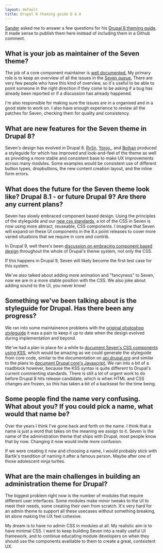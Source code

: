 ```yaml
---
layout: default
title: Drupal 8 theming guide Q & A
---
```


[Sander](http://www.sqndr.com/) asked me to answer a few questions for his [Drupal 8 theming guide](https://github.com/sqndr/d8-theming-guide/issues/17). It made sense to publish them here instead of including them in a Github comment.

## What is your job as maintainer of the Seven theme?
The job of a core component maintainer is [well documented.](https://www.drupal.org/contribute/core-maintainers#component) My primary role is to keep an overview of all the issues in the [Seven queue.](https://www.drupal.org/project/issues/drupal?component=Seven+theme) There are very few people who have this kind of overview, so it's useful to be able to point someone in the right direction if they come to be asking if a bug has already been reported or if a discussion has already happened.

I'm also responsible for making sure the issues are in a organised and in a good state to work on. I also have enough experience to review all the patches for Seven, checking them for quality and consistency.

## What are new features for the Seven theme in Drupal 8?
Seven's design has evolved in Drupal 8. [Ry5n,](https://www.drupal.org/u/ry5n) [Yoroy,](https://www.drupal.org/u/yoroy), and [Bojhan](https://www.drupal.org/u/bojhan) produced a styleguide for which has improved and look-and-feel of the theme as well as providing a more stable and consistent base to make UX improvements across many modules. 
Some examples would be consistent use of different button types, dropbuttons, the new content creation layout, and the inline form errors.

## What does the future for the Seven theme look like? Drupal 8.1 - or future Drupal 9? Are there any current plans?
Seven has slowly embraced component based design. Using the principles of the styleguide and our [new css standards,](https://www.drupal.org/coding-standards/css) a lot of the CSS in Seven is now using more abtract, reuseable, CSS components. I imagine that Seven will expand on these UI components in the 8.x point releases to cover more varied situations that we require in core and contrib.

In Drupal 9, well there's been [discussion on embracing component based design](https://events.drupal.org/losangeles2015/sessions/drupal-9-components-library-next-theme-system) throughout the whole of Drupal's theme system, not only the CSS.

If this happens in Drupal 9, Seven will likely become the first test case for this system.

We've also talked about adding more animation and "fancyness" to Seven, now we are in a more stable position with the CSS. We also joke about adding sound to the UI, you never know!

## Something we've been talking about is the styleguide for Drupal. Has there been any progress?
We ran into some maintainence problems with the [original photoshop styleguide](https://groups.drupal.org/node/283223) it was a pain to keep it up to date when the design evolved during implementation and beyond.

We've had a plan in place for a while to [document Seven's CSS components using KSS](https://www.drupal.org/node/2404111), which would be amazing as we could generate the styleguide from core code, similar to the documentation on [api.drupal.org](https://api.drupal.org) and similar to the plans to [document Drupal core's Javascript.](https://www.drupal.org/node/2182153) We ran into a bit of a roadblock however, because the KSS syntax is quite different to Drupal's current commenting standards. There is still a lot of urgent work to do before Drupal 8 hits release candidate, which is when HTML and CSS changes are frozen, so this has taken a bit of a backseat for the time being.

## Some people find the name very confusing. What about you? If you could pick a name, what would that name be?
Over the years I think I've gone back and forth on the name. I think that a name is just a word that takes on the meaning we assign to it. Seven is the name of the administration theme that ships with Drupal, most people know that by now. Changing it now would invite more confusion.

If we were creating it now and choosing a name, I would probably stick with Bartik's trandition of naming it after a famous person. Maybe after one of those adolescent ninja turtles.

## What are the main challenges in building an administration theme for Drupal?
The biggest problem right now is the number of modules that require different user interfaces. Some modules make minor tweaks to the UI to meet their needs, some creating their own from scratch. It's very hard for an admin theme to support all these usecases without something breaking, let alone making the UX feel cohesive.

My dream is to have no admin CSS in modules at all. My realistic aim is to have minimal CSS. I want to keep building Seven into a really useful UI framework, and to continue educating module developers on when they should use the components availiable to them to create a great, contsistent UX.
